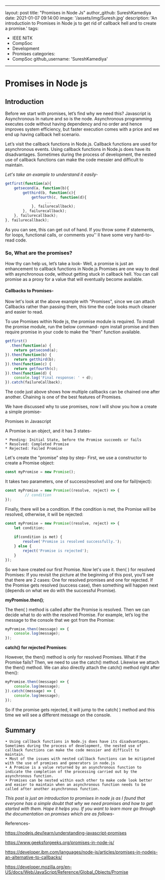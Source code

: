 
---
layout: post
title: "Promises in Node Js"
author_github: SureshKamediya
date: 2021-01-07 09:14:00
image: '/assets/img/Suresh.jpg'
description: 'An introductioin to Promises in Node js to get rid of callback hell and to create a promise.'
tags:
- IEEE NITK
- CompSoc
- Development
- Promises
categories:
- CompSoc
github_username: 'SureshKamediya'
---


# Promises in Node js

## Introduction

Before we start with promises, let’s find why we need this?
Javascript is Asynchronous In nature and so is the node. Asynchronous programming
executes code without having dependency and no order and hence improves system efficiency, but faster execution comes with a price and we end up having callback hell scenario.

Let’s visit the callback functions in Node.js. Callback functions are used for asynchronous events. Using callback functions in Node.js does have its disadvantages. Sometimes during the process of development, the nested use of callback functions can make the code messier and difficult to maintain.


_Let's take an example to understand it easily-_ 

```js
getfirst(function(a){ 
    getsecond(a, function(b){
 		getthird(b, function(c){
 			getfourth(c, function(d){
 				  ...
			}, failurecallback);
		}, failurecallback);
	}, failurecallback);
}, failurecallback);
```


As you can see, this can get out of hand. If you throw some if statements, for loops, functional calls, or comments you'' ll have some very hard-to-read code.

### **So, What are the promises?**

How thy can help us, let’s take a look-
Well, a promise is just an enhancement to callback functions in Node.js
Promises are one way to deal with asynchronous code, without getting stuck in callback hell.
You can call promise as a proxy for a value that will eventually become available.


#### **Callbacks to Promises-**

Now let's look at the above example with "Promises", since we can attach Callbacks rather than passing them, this time the code looks much cleaner and easier to read.

To use Promises within Node js, the promise module is required. To install the promise module, run the below command-
npm install promise
and then require promise in your code to make the "then" function available.


```js
getfirst()
  .then(function(a) {
    return getsecond(a);
}).then(function(b) {  
    return getthird(b);
}).then(function(c) {
	return getfourth(c);
}).then(function(d) {  
    console.log('Final response: ' + d);
}).catch(failureCallback);
```

The code just above shows how multiple callbacks can be chained one after another. Chaining is one of the best features of Promises.

We have discussed why to use promises, now I will show you how a create a simple promise-

Promises in Javascript

A Promise is an object, and it has 3 states-

    * Pending: Initial State, before the Promise succeeds or fails
    * Resolved: Completed Promise
    * Rejected: Failed Promise



Let's create the "promise" step by step-
First, we use a constructor to create a Promise object:

```js 
const myPromise = new Promise();
```

It takes two parameters, one of success(resolve) and one for fail(reject):
```js
const myPromise = new Promise((resolve, reject) => {  
         // condition
});
```


Finally, there will be a condition. If the condition is met, the Promise will be resolved, otherwise, it will be rejected:

```js
const myPromise = new Promise((resolve, reject) => {  
    let condition;  
    
    if(condition is met) {    
        resolve('Promise is resolved successfully.');  
    } else {    
        reject('Promise is rejected');  
    }
});
```

So we have created our first Promise. Now let's use it.
then( ) for resolved Promises:
If you revisit the picture at the beginning of this post, you'll see that there are 2 cases: One for resolved promises and one for rejected. If the Promise gets resolved (success case), then something will happen next (depends on what we do with the successful Promise).

**myPromise.then()**;

The then( ) method is called after the Promise is resolved. Then we can decide what to do with the resolved Promise.
For example, let’s log the message to the console that we got from the Promise:
```js
myPromise.then((message) => {  
    console.log(message);
});
```

**catch() for rejected Promises**:

However, the then() method is only for resolved Promises. What if the Promise fails? Then, we need to use the catch() method.
Likewise we attach the then() method. We can also directly attach the catch() method right after then():

```js
myPromise.then((message) => {
    console.log(message);
}).catch((message) => {
    console.log(message);
});
```

So if the promise gets rejected, it will jump to the catch( ) method and this time we will see a different message on the console.

## **Summary**
    • Using callback functions in Node.js does have its disadvantages. Sometimes during the process of development, the nested use of callback functions can make the code messier and difficult to maintain.
    • Most of the issues with nested callback functions can be mitigated with the use of promises and generators in node.js
    • A Promise is a value returned by an asynchronous function to indicate the completion of the processing carried out by the asynchronous function.
    • Promises can be nested within each other to make code look better and easier to maintain when an asynchronous function needs to be called after another asynchronous function.

_This post is just an introduction to promises in node js as I found that everyone has a simple doubt that why we need promises and how to get started with them. Hope it helps you. If you want to learn more go through the documentation on promises which are as follows-_

References-

https://nodejs.dev/learn/understanding-javascript-promises

https://www.geeksforgeeks.org/promises-in-node-js/

https://developer.ibm.com/languages/node-js/articles/promises-in-nodejs-an-alternative-to-callbacks/

https://developer.mozilla.org/en-US/docs/Web/JavaScript/Reference/Global_Objects/Promise
